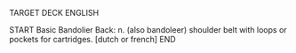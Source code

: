 TARGET DECK
ENGLISH

START
Basic
Bandolier
Back: n. (also bandoleer) shoulder belt with loops or pockets for cartridges. [dutch or french]
END
